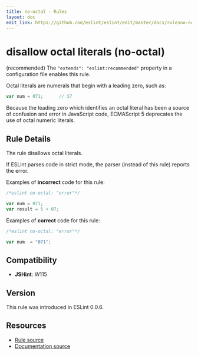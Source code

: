 ```yaml
---
title: no-octal - Rules
layout: doc
edit_link: https://github.com/eslint/eslint/edit/master/docs/rulesno-octal.md
---
```

<!-- Note: No pull requests accepted for this file. See README.md in the root directory for details. -->
# disallow octal literals (no-octal)

(recommended) The `"extends": "eslint:recommended"` property in a configuration file enables this rule.

Octal literals are numerals that begin with a leading zero, such as:

```js
var num = 071;      // 57
```

Because the leading zero which identifies an octal literal has been a source of confusion and error in JavaScript code, ECMAScript 5 deprecates the use of octal numeric literals.

## Rule Details

The rule disallows octal literals.

If ESLint parses code in strict mode, the parser (instead of this rule) reports the error.

Examples of **incorrect** code for this rule:

```js
/*eslint no-octal: "error"*/

var num = 071;
var result = 5 + 07;
```

Examples of **correct** code for this rule:

```js
/*eslint no-octal: "error"*/

var num  = "071";
```

## Compatibility

* **JSHint**: W115

## Version

This rule was introduced in ESLint 0.0.6.

## Resources

* [Rule source](https://github.com/eslint/eslint/tree/master/lib/rules/no-octal.js)
* [Documentation source](https://github.com/eslint/eslint/tree/master/docs/rules/no-octal.md)
